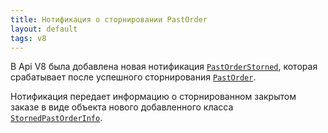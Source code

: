 ```yaml
---
title: Нотификация о сторнировании PastOrder
layout: default
tags: v8
---
```


В Api V8 была добавлена новая нотификация [`PastOrderStorned`](https://iiko.github.io/front.api.sdk/v8/html/P_Resto_Front_Api_INotificationService_PastOrderStorned.htm), которая срабатывает после успешного сторнирования [`PastOrder`](https://iiko.github.io/front.api.sdk/v8/html/T_Resto_Front_Api_Data_Orders_PastOrder.htm).

Нотификация передает информацию о сторнированном закрытом заказе в виде объекта нового добавленного класса  [`StornedPastOrderInfo`](https://iiko.github.io/front.api.sdk/v8/html/T_Resto_Front_Api_Data_Orders_StornedPastOrderInfo.htm).
